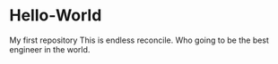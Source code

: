 # Hello-World
My first repository
This is endless reconcile. Who going to be the best engineer in the world.
